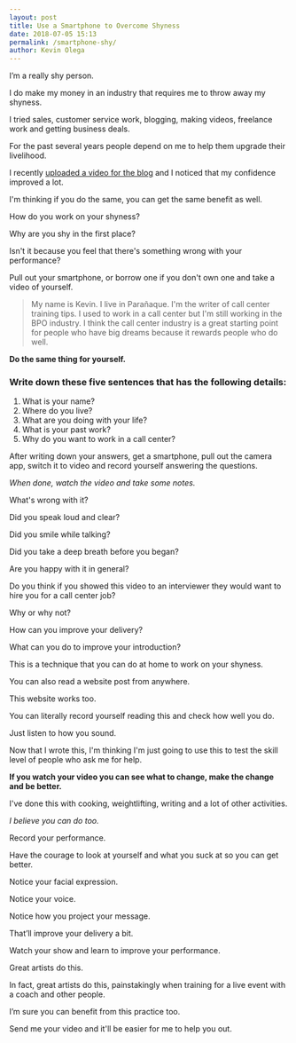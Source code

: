 ```yaml
--- 
layout: post 
title: Use a Smartphone to Overcome Shyness
date: 2018-07-05 15:13
permalink: /smartphone-shy/ 
author: Kevin Olega 
--- 
```

I’m a really shy person. 

I do make my money in an industry that requires me to throw away my shyness.

I tried sales, customer service work, blogging, making videos, freelance work and getting business deals.

For the past several years people depend on me to help them upgrade their livelihood.

I recently [uploaded a video for the blog](https://callcentertrainingtips.com/basics/) and I noticed that my confidence improved a lot.

I'm thinking if you do the same, you can get the same benefit as well.

How do you work on your shyness?

Why are you shy in the first place?

Isn't it because you feel that there's something wrong with your performance?

Pull out your smartphone, or borrow one if you don't own one and take a video of yourself.

> My name is Kevin. I live in Parañaque. I'm the writer of call center training tips. I used to work in a call center but I'm still working in the BPO industry. I think the call center industry is a great starting point for people who have big dreams because it rewards people who do well.

**Do the same thing for yourself.** 

### Write down these five sentences that has the following details:

1. What is your name?
2. Where do you live?
3. What are you doing with your life?
4. What is your past work?
5. Why do you want to work in a call center?

After writing down your answers, get a smartphone, pull out the camera app, switch it to video and record yourself answering the questions.

*When done, watch the video and take some notes.*

What's wrong with it?

Did you speak loud and clear?

Did you smile while talking?

Did you take a deep breath before you began?

Are you happy with it in general?

Do you think if you showed this video to an interviewer they would want to hire you for a call center job?

Why or why not?

How can you improve your delivery?

What can you do to improve your introduction?

This is a technique that you can do at home to work on your shyness.

You can also read a website post from anywhere. 

This website works too.

You can literally record yourself reading this and check how well you do.

Just listen to how you sound.

Now that I wrote this, I'm thinking I'm just going to use this to test the skill level of people who ask me for help.

**If you watch your video you can see what to change, make the change and be better.**

I've done this with cooking, weightlifting, writing and a lot of other activities. 

*I believe you can do too.*

Record your performance.

Have the courage to look at yourself and what you suck at so you can get better. 

Notice your facial expression. 

Notice your voice. 

Notice how you project your message. 

That’ll improve your delivery a bit.

Watch your show and learn to improve your performance. 

Great artists do this. 

In fact, great artists do this, painstakingly when training for a live event with a coach and other people. 

I’m sure you can benefit from this practice too.

Send me your video and it'll be easier for me to help you out.


